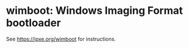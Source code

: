 wimboot: Windows Imaging Format bootloader
==========================================

See https://ipxe.org/wimboot for instructions.
